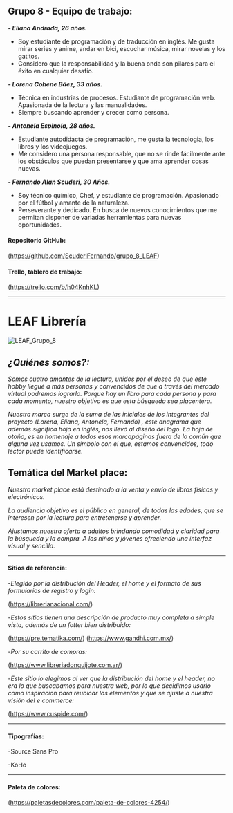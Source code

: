 ## Grupo 8 - Equipo de trabajo:

***- Eliana Andrada, 26 años.***
 - Soy estudiante de programación y de traducción en inglés. Me gusta mirar series y anime, andar en bici, escuchar música, mirar novelas y los gatitos.
 - Considero que la responsabilidad y la buena onda son pilares para el éxito en cualquier desafío.
 
***- Lorena Cohene Báez, 33 años.***
 - Técnica en industrias de procesos. Estudiante de programación web. Apasionada de la lectura y las manualidades.
 - Siempre buscando aprender y crecer como persona.
 
***- Antonela Espinola,  28 años.***
 - Estudiante autodidacta de programación, me gusta la tecnologia, los libros y los videojuegos.
 - Me considero una persona  responsable, que no se rinde fácilmente ante los obstáculos que puedan presentarse y que ama aprender cosas nuevas.

***- Fernando Alan Scuderi, 30 Años.***
 - Soy técnico químico, Chef, y estudiante de programación. Apasionado por el fútbol y amante de la naturaleza. 
 - Perseverante y dedicado. En busca de nuevos conocimientos que me permitan disponer de variadas herramientas para nuevas oportunidades.


#### Repositorio GitHub:

(https://github.com/ScuderiFernando/grupo_8_LEAF)

#### Trello, tablero de trabajo: 

(https://trello.com/b/h04KnhKL)

***

# LEAF Librería

![LEAF_Grupo_8](./design/LEAF-TRANSPARENTE-LOGO(1).png)

## ***¿Quiénes somos?:***

*Somos cuatro amantes de  la lectura, unidos por el  deseo de que este hobby  llegué a más personas y  convencidos de que a  través del mercado virtual podremos lograrlo. Porque hay un libro para  cada persona y para cada  momento, nuestro  objetivo es que esta  búsqueda sea placentera.*

*Nuestra marca surge de la  suma de las iniciales de  los integrantes del  proyecto (Lorena, Eliana,  Antonela, Fernando) ,  este anagrama que  además significa hoja en  inglés, nos llevó al  diseño del logo.*
*La hoja de otoño, es en  homenaje a todos esos  marcapáginas fuera de lo  común que alguna vez  usamos. Un símbolo con  el que, estamos  convencidos, todo lector  puede identificarse.*


## Temática del Market place:

*Nuestro market place está destinado a la venta y envío de libros físicos y electrónicos.*

*La audiencia objetivo es el público en general, de todas las edades, que se interesen por la lectura para entretenerse y aprender.* 

*Ajustamos nuestra oferta a adultos brindando comodidad y claridad para la búsqueda y la compra.* 
*A los niños y jóvenes ofreciendo una interfaz visual y sencilla.*

***

#### Sitios de referencia:

 -*Elegido por la distribución del Header, el home y el formato de sus formularios de registro y login:*
 
(https://librerianacional.com/)

 -*Estos sitios tienen una descripción de producto muy completa a simple vista, además de un fotter bien distribuido:*
 
(https://pre.tematika.com/)
(https://www.gandhi.com.mx/)

-*Por su carrito de compras:*

(https://www.libreriadonquijote.com.ar/)

-*Este sitio lo elegimos al ver que la distribución del home y el header, no era lo que buscabamos para nuestra web, por lo que decidimos usarlo como inspiracion para reubicar los elementos y que se ajuste a nuestra visión del e commerce:*

(https://www.cuspide.com/)

***

#### Tipografías:

 -Source Sans Pro
 
 -KoHo
 
 ***

#### Paleta de colores:

(https://paletasdecolores.com/paleta-de-colores-4254/)